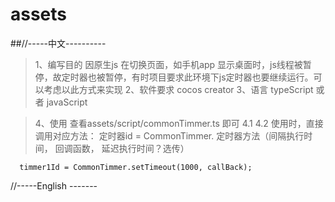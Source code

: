 # assets

##//-----中文----------
>1、编写目的
  因原生js 在切换页面，如手机app 显示桌面时，js线程被暂停，故定时器也被暂停，有时项目要求此环境下js定时器也要继续运行。可以考虑以此方式来实现
>2、软件要求
    cocos creator
>3、语言
  typeScript  或者 javaScript


>4、使用
  查看assets/script/commonTimmer.ts 即可
  >4.1 
  >4.2  使用时，直接调用对应方法：
      定时器id = CommonTimmer. 定时器方法（间隔执行时间， 回调函数， 延迟执行时间？选传）
  
      timmer1Id = CommonTimmer.setTimeout(1000, callBack);


//-----English -------
